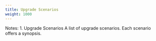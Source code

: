 ```yaml
---
title: Upgrade Scenarios
weight: 1000
---
```


Notes:	1.	Upgrade Scenarios
A list of upgrade scenarios. Each scenario offers a synopsis.
